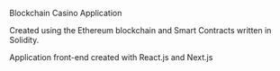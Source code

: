 Blockchain Casino Application

Created using the Ethereum blockchain and Smart Contracts written in Solidity.

Application front-end created with React.js and Next.js 